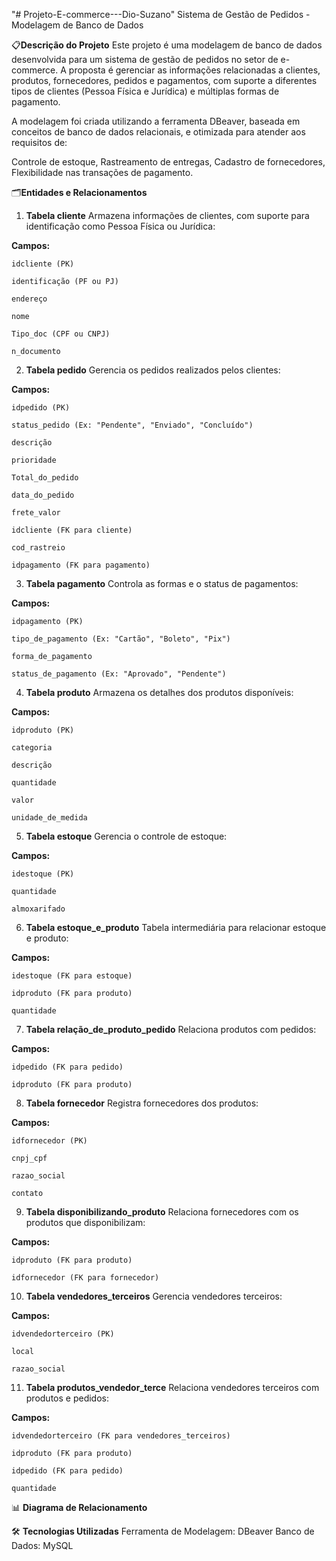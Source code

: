 "# Projeto-E-commerce---Dio-Suzano" 
Sistema de Gestão de Pedidos - Modelagem de Banco de Dados

📋**Descrição do Projeto**
Este projeto é uma modelagem de banco de dados desenvolvida para um sistema de gestão de pedidos no setor de e-commerce. A proposta é gerenciar as informações relacionadas a clientes, produtos, fornecedores, pedidos e pagamentos, com suporte a diferentes tipos de clientes (Pessoa Física e Jurídica) e múltiplas formas de pagamento.

A modelagem foi criada utilizando a ferramenta DBeaver, baseada em conceitos de banco de dados relacionais, e otimizada para atender aos requisitos de:

Controle de estoque,
Rastreamento de entregas,
Cadastro de fornecedores,
Flexibilidade nas transações de pagamento.

🗂️**Entidades e Relacionamentos**

1. **Tabela cliente**
Armazena informações de clientes, com suporte para identificação como Pessoa Física ou Jurídica:

**Campos:**

    idcliente (PK)
    
    identificação (PF ou PJ)
    
    endereço
    
    nome
    
    Tipo_doc (CPF ou CNPJ)
    
    n_documento

2. **Tabela pedido**
Gerencia os pedidos realizados pelos clientes:

**Campos:**

    idpedido (PK)
    
    status_pedido (Ex: "Pendente", "Enviado", "Concluído")
    
    descrição
    
    prioridade
    
    Total_do_pedido
    
    data_do_pedido
    
    frete_valor
    
    idcliente (FK para cliente)
    
    cod_rastreio
    
    idpagamento (FK para pagamento)

3. **Tabela pagamento**
Controla as formas e o status de pagamentos:

**Campos:**

    idpagamento (PK)
    
    tipo_de_pagamento (Ex: "Cartão", "Boleto", "Pix")
    
    forma_de_pagamento
    
    status_de_pagamento (Ex: "Aprovado", "Pendente")

4. **Tabela produto**
Armazena os detalhes dos produtos disponíveis:

**Campos:**

    idproduto (PK)
    
    categoria
    
    descrição
    
    quantidade
    
    valor
    
    unidade_de_medida

5. **Tabela estoque**
Gerencia o controle de estoque:

**Campos:**

    idestoque (PK)
    
    quantidade
    
    almoxarifado

6. **Tabela estoque_e_produto**
Tabela intermediária para relacionar estoque e produto:

**Campos:**

    idestoque (FK para estoque)
    
    idproduto (FK para produto)
    
    quantidade

7. **Tabela relação_de_produto_pedido**
Relaciona produtos com pedidos:

**Campos:**

    idpedido (FK para pedido)
    
    idproduto (FK para produto)

8. **Tabela fornecedor**
Registra fornecedores dos produtos:

**Campos:**

    idfornecedor (PK)
    
    cnpj_cpf
    
    razao_social
    
    contato

9. **Tabela disponibilizando_produto**
Relaciona fornecedores com os produtos que disponibilizam:

**Campos:**

    idproduto (FK para produto)
    
    idfornecedor (FK para fornecedor)

10. **Tabela vendedores_terceiros**
Gerencia vendedores terceiros:

**Campos:**

    idvendedorterceiro (PK)
    
    local
    
    razao_social

11. **Tabela produtos_vendedor_terce**
Relaciona vendedores terceiros com produtos e pedidos:

**Campos:**

    idvendedorterceiro (FK para vendedores_terceiros)
    
    idproduto (FK para produto)
    
    idpedido (FK para pedido)
    
    quantidade

📊 **Diagrama de Relacionamento**

🛠️ **Tecnologias Utilizadas**
Ferramenta de Modelagem: DBeaver
Banco de Dados: MySQL
